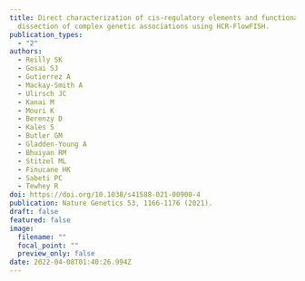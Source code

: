 ```yaml
---
title: Direct characterization of cis-regulatory elements and functional
  dissection of complex genetic associations using HCR-FlowFISH.
publication_types:
  - "2"
authors:
  - Reilly SK
  - Gosai SJ
  - Gutierrez A
  - Mackay-Smith A
  - Ulirsch JC
  - Kanai M
  - Mouri K
  - Berenzy D
  - Kales S
  - Butler GM
  - Gladden-Young A
  - Bhuiyan RM
  - Stitzel ML
  - Finucane HK
  - Sabeti PC
  - Tewhey R
doi: https://doi.org/10.1038/s41588-021-00900-4
publication: Nature Genetics 53, 1166-1176 (2021).
draft: false
featured: false
image:
  filename: ""
  focal_point: ""
  preview_only: false
date: 2022-04-08T01:40:26.994Z
---
```

